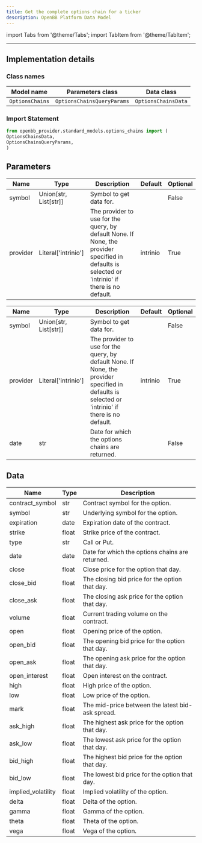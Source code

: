 ```yaml
---
title: Get the complete options chain for a ticker
description: OpenBB Platform Data Model
---
```



import Tabs from '@theme/Tabs';
import TabItem from '@theme/TabItem';


---

## Implementation details

### Class names

| Model name | Parameters class | Data class |
| ---------- | ---------------- | ---------- |
| `OptionsChains` | `OptionsChainsQueryParams` | `OptionsChainsData` |

### Import Statement

```python
from openbb_provider.standard_models.options_chains import (
OptionsChainsData,
OptionsChainsQueryParams,
)
```

## Parameters

<Tabs>
<TabItem value="standard" label="Standard">

| Name | Type | Description | Default | Optional |
| ---- | ---- | ----------- | ------- | -------- |
| symbol | Union[str, List[str]] | Symbol to get data for. |  | False |
| provider | Literal['intrinio'] | The provider to use for the query, by default None. If None, the provider specified in defaults is selected or 'intrinio' if there is no default. | intrinio | True |
</TabItem>

<TabItem value='intrinio' label='intrinio'>

| Name | Type | Description | Default | Optional |
| ---- | ---- | ----------- | ------- | -------- |
| symbol | Union[str, List[str]] | Symbol to get data for. |  | False |
| provider | Literal['intrinio'] | The provider to use for the query, by default None. If None, the provider specified in defaults is selected or 'intrinio' if there is no default. | intrinio | True |
| date | str | Date for which the options chains are returned. |  | False |
</TabItem>

</Tabs>

## Data

<Tabs>
<TabItem value="standard" label="Standard">

| Name | Type | Description |
| ---- | ---- | ----------- |
| contract_symbol | str | Contract symbol for the option. |
| symbol | str | Underlying symbol for the option. |
| expiration | date | Expiration date of the contract. |
| strike | float | Strike price of the contract. |
| type | str | Call or Put. |
| date | date | Date for which the options chains are returned. |
| close | float | Close price for the option that day. |
| close_bid | float | The closing bid price for the option that day. |
| close_ask | float | The closing ask price for the option that day. |
| volume | float | Current trading volume on the contract. |
| open | float | Opening price of the option. |
| open_bid | float | The opening bid price for the option that day. |
| open_ask | float | The opening ask price for the option that day. |
| open_interest | float | Open interest on the contract. |
| high | float | High price of the option. |
| low | float | Low price of the option. |
| mark | float | The mid-price between the latest bid-ask spread. |
| ask_high | float | The highest ask price for the option that day. |
| ask_low | float | The lowest ask price for the option that day. |
| bid_high | float | The highest bid price for the option that day. |
| bid_low | float | The lowest bid price for the option that day. |
| implied_volatility | float | Implied volatility of the option. |
| delta | float | Delta of the option. |
| gamma | float | Gamma of the option. |
| theta | float | Theta of the option. |
| vega | float | Vega of the option. |
</TabItem>

</Tabs>

